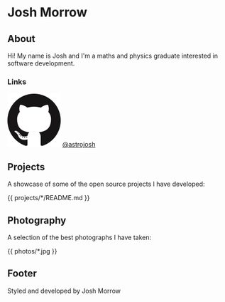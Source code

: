 # Josh Morrow

## About

Hi! My name is Josh and I'm a maths and physics graduate interested in software development.

### Links

![Github](/icons/github.png) [@astrojosh](https://github.com/astrojosh)

## Projects

A showcase of some of the open source projects I have developed:

{{ projects/*/README.md }}

## Photography

A selection of the best photographs I have taken:

{{ photos/*.jpg }}

## Footer

Styled and developed by Josh Morrow
